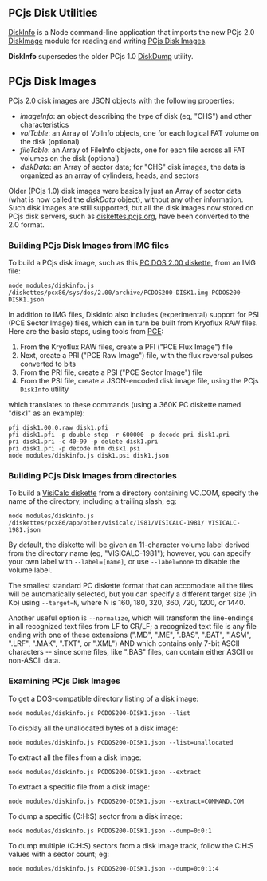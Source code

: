 ## PCjs Disk Utilities

[DiskInfo](modules/diskinfo.js) is a Node command-line application that imports the new PCjs 2.0
[DiskImage](../../machines/pcx86/modules/diskimage.js) module for reading and writing [PCjs Disk Images](#pcjs-disk-images).

**DiskInfo** supersedes the older PCjs 1.0 [DiskDump](lib/diskdump.js) utility.

## PCjs Disk Images

PCjs 2.0 disk images are JSON objects with the following properties:

  - *imageInfo*: an object describing the type of disk (eg, "CHS") and other characteristics
  - *volTable*: an Array of VolInfo objects, one for each logical FAT volume on the disk (optional)
  - *fileTable*: an Array of FileInfo objects, one for each file across all FAT volumes on the disk (optional)
  - *diskData*: an Array of sector data; for "CHS" disk images, the data is organized as an array of cylinders, heads, and sectors

Older (PCjs 1.0) disk images were basically just an Array of sector data (what is now called the *diskData* object), without
any other information.  Such disk images are still supported, but all the disk images now stored on PCjs disk servers,
such as [diskettes.pcjs.org](https://diskettes.pcjs.org), have been converted to the 2.0 format.

### Building PCjs Disk Images from IMG files

To build a PCjs disk image, such as this [PC DOS 2.00 diskette](https://diskettes.pcjs.org/pcx86/sys/dos/ibm/2.00/PCDOS200-DISK1.json),
from an IMG file:

    node modules/diskinfo.js /diskettes/pcx86/sys/dos/2.00/archive/PCDOS200-DISK1.img PCDOS200-DISK1.json

In addition to IMG files, DiskInfo also includes (experimental) support for PSI (PCE Sector Image) files, which can in
turn be built from Kryoflux RAW files.  Here are the basic steps, using tools from [PCE](http://www.hampa.ch/pce/):

 1. From the Kryoflux RAW files, create a PFI ("PCE Flux Image") file
 2. Next, create a PRI ("PCE Raw Image") file, with the flux reversal pulses converted to bits
 3. From the PRI file, create a PSI ("PCE Sector Image") file
 4. From the PSI file, create a JSON-encoded disk image file, using the PCjs `DiskInfo` utility

which translates to these commands (using a 360K PC diskette named "disk1" as an example):

    pfi disk1.00.0.raw disk1.pfi
    pfi disk1.pfi -p double-step -r 600000 -p decode pri disk1.pri
    pri disk1.pri -c 40-99 -p delete disk1.pri
    pri disk1.pri -p decode mfm disk1.psi
    node modules/diskinfo.js disk1.psi disk1.json

### Building PCjs Disk Images from directories

To build a [VisiCalc diskette](https://diskettes.pcjs.org/pcx86/app/other/visicalc/1981/VISICALC-1981.json)
from a directory containing VC.COM, specify the name of the directory, including a trailing slash; eg:

    node modules/diskinfo.js /diskettes/pcx86/app/other/visicalc/1981/VISICALC-1981/ VISICALC-1981.json

By default, the diskette will be given an 11-character volume label derived from the directory name (eg, "VISICALC-1981");
however, you can specify your own label with `--label=[name]`, or use `--label=none` to disable the volume label.

The smallest standard PC diskette format that can accomodate all the files will be automatically selected, but you can
specify a different target size (in Kb) using `--target=N`, where N is 160, 180, 320, 360, 720, 1200, or 1440.

Another useful option is `--normalize`, which will transform the line-endings in all recognized text files from LF to CR/LF;
a recognized text file is any file ending with one of these extensions (".MD", ".ME", ".BAS", ".BAT", ".ASM", ".LRF", ".MAK",
".TXT", or ".XML") AND which contains only 7-bit ASCII characters -- since some files, like ".BAS" files, can contain either
ASCII or non-ASCII data.

### Examining PCjs Disk Images

To get a DOS-compatible directory listing of a disk image:

    node modules/diskinfo.js PCDOS200-DISK1.json --list

To display all the unallocated bytes of a disk image:

    node modules/diskinfo.js PCDOS200-DISK1.json --list=unallocated

To extract all the files from a disk image:

    node modules/diskinfo.js PCDOS200-DISK1.json --extract

To extract a specific file from a disk image:

    node modules/diskinfo.js PCDOS200-DISK1.json --extract=COMMAND.COM

To dump a specific (C:H:S) sector from a disk image:

    node modules/diskinfo.js PCDOS200-DISK1.json --dump=0:0:1

To dump multiple (C:H:S) sectors from a disk image track, follow the C:H:S values with a sector count; eg:

    node modules/diskinfo.js PCDOS200-DISK1.json --dump=0:0:1:4

